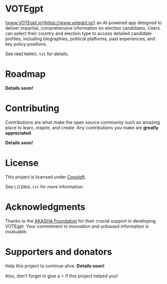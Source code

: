 <!-- ABOUT -->
# VOTEgpt

[www.VOTEgpt.io](https://www.votegpt.io/) an AI-powered app designed to deliver impartial, comprehensive information on election candidates. Users can select their country and election type to access detailed candidate profiles, including biographies, political platforms, past experiences, and key policy positions.

See `HOWITWORKS.txt` for details.

<!-- ROADMAP -->
# Roadmap

**Details soon!**

<!-- CONTRIBUTING -->
# Contributing

Contributions are what make the open source community such an amazing place to learn, inspire, and create. Any contributions you make are **greatly appreciated**.

**Details soon!**

<!-- LICENSE -->
# License

This project is licensed under [Copyleft](https://www.gnu.org/licenses/copyleft.en.html).

See `LICENSE.txt` for more information.

<!-- ACKNOWLEDGMENTS -->
# Acknowledgments

Thanks to the [AKASHA Foundation](https://akasha.org/) for their crucial support in developing VOTEgpt. Your commitment to innovation and unbiased information is invaluable.

# Supporters and donators

Help this project to continue alive. **Details soon!**

Also, don't forget to give a ⭐️ if this project helped you!
